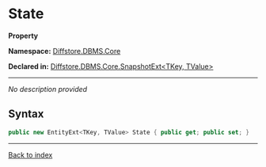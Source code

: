 # State

**Property**

**Namespace:** [Diffstore.DBMS.Core](Diffstore.DBMS.Core.md)

**Declared in:** [Diffstore.DBMS.Core.SnapshotExt<TKey, TValue>](Diffstore.DBMS.Core.SnapshotExt{TKey,TValue}.md)

------


*No description provided*

## Syntax

```csharp
public new EntityExt<TKey, TValue> State { public get; public set; }
```

------

[Back to index](index.md)